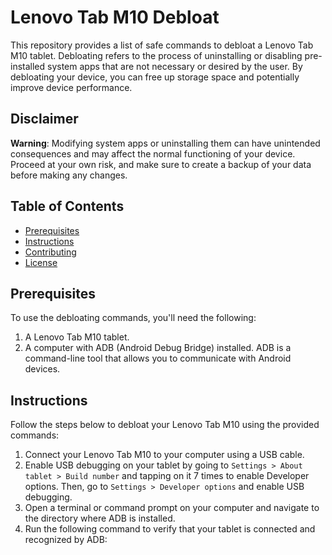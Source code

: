# Lenovo Tab M10 Debloat

This repository provides a list of safe commands to debloat a Lenovo Tab M10 tablet. Debloating refers to the process of uninstalling or disabling pre-installed system apps that are not necessary or desired by the user. By debloating your device, you can free up storage space and potentially improve device performance.

## Disclaimer

**Warning**: Modifying system apps or uninstalling them can have unintended consequences and may affect the normal functioning of your device. Proceed at your own risk, and make sure to create a backup of your data before making any changes.

## Table of Contents

- [Prerequisites](#prerequisites)
- [Instructions](#instructions)
- [Contributing](#contributing)
- [License](#license)

## Prerequisites

To use the debloating commands, you'll need the following:

1. A Lenovo Tab M10 tablet.
2. A computer with ADB (Android Debug Bridge) installed. ADB is a command-line tool that allows you to communicate with Android devices.

## Instructions

Follow the steps below to debloat your Lenovo Tab M10 using the provided commands:

1. Connect your Lenovo Tab M10 to your computer using a USB cable.
2. Enable USB debugging on your tablet by going to `Settings > About tablet > Build number` and tapping on it 7 times to enable Developer options. Then, go to `Settings > Developer options` and enable USB debugging.
3. Open a terminal or command prompt on your computer and navigate to the directory where ADB is installed.
4. Run the following command to verify that your tablet is connected and recognized by ADB:
